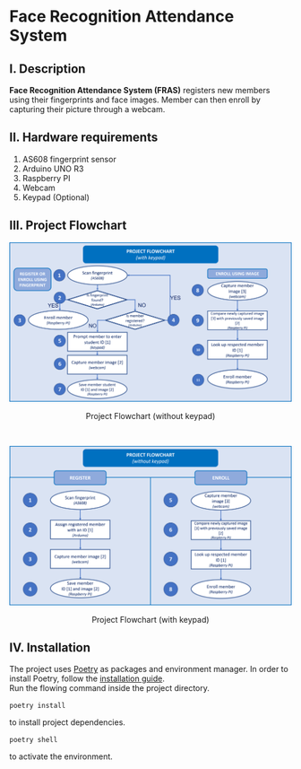 # Face Recognition Attendance System

## I. Description
**Face Recognition Attendance System (FRAS)** registers new members using their fingerprints and face images. Member can then enroll by capturing their picture through a webcam.

## II. Hardware requirements
1. AS608 fingerprint sensor
2. Arduino UNO R3
3. Raspberry PI
4. Webcam
5. Keypad (Optional)

## III. Project Flowchart
![Project Flowchart (without keypad)](Project_Flowchart-without_keypad.png "Project Flowchart (without keypad)")
<p style="text-align: center;">Project Flowchart (without keypad)</p>

<br/>

![Project Flowchart (with keypad)](Project_Flowchart-with_keypad.png "Project Flowchart (with keypad)")
<p style="text-align: center;">Project Flowchart (with keypad)</p>

## IV. Installation
The project uses [Poetry](https://python-poetry.org/) as packages and environment manager. In order to install Poetry, follow the [installation guide](https://python-poetry.org/docs/#osx--linux--bashonwindows-install-instructions). \
Run the flowing command inside the project directory.

```
poetry install
```
to install project dependencies.
```
poetry shell
```
to activate the environment.
